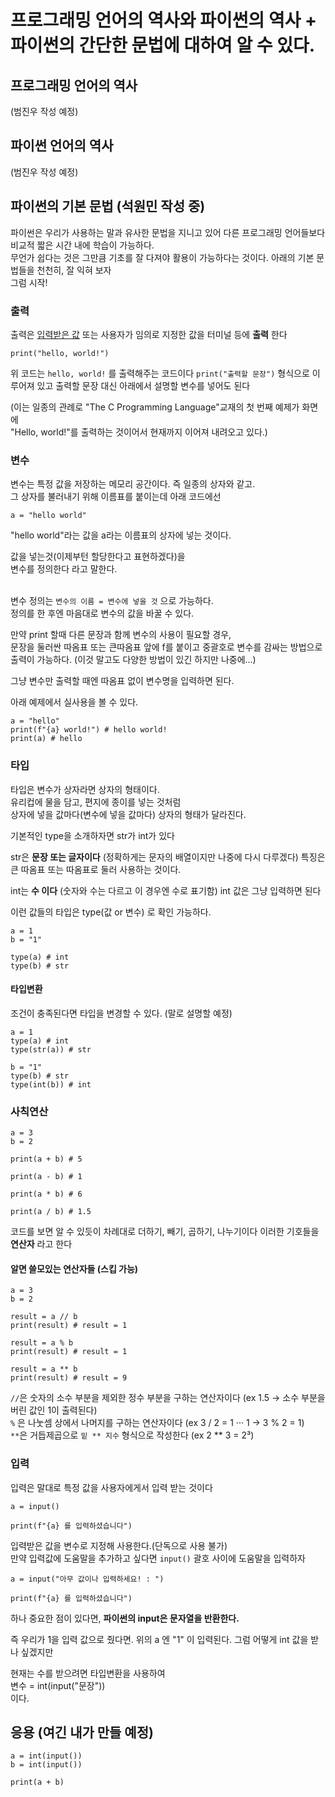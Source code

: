 # 프로그래밍 언어의 역사와 파이썬의 역사 + 파이썬의 간단한 문법에 대하여 알 수 있다.

## 프로그래밍 언어의 역사
(범진우 작성 예정) 

## 파이썬 언어의 역사
(범진우 작성 예정)


## 파이썬의 기본 문법 (석원민 작성 중)
파이썬은 우리가 사용하는 말과 
유사한 문법을 지니고 있어 
다른 프로그래밍 언어들보다 비교적 짧은 시간 내에 학습이 가능하다.  
무언가 쉽다는 것은 그만큼 기초를 잘 다져야 활용이 가능하다는 것이다.
아래의 기본 문법들을 천천히, 잘 익혀 보자  
그럼 시작!

### 출력
출력은 [입력받은 값](https://github.com/Team-Logic/OverView/tree/main/2#%EC%9E%85%EB%A0%A5) 또는 사용자가 임의로 지정한 값을 터미널 등에 __출력__ 한다
```py3
print("hello, world!")
```
위 코드는 `hello, world!` 를 출력해주는 코드이다
`print("출력할 문장")` 형식으로 이루어져 있고 출력할 문장 대신 아래에서 설명할 변수를 넣어도 된다

(이는 일종의 관례로 "The C Programming Language"교재의 첫 번째 예제가 화면에 </br> "Hello, world!"를 출력하는 것이어서 현재까지 이어져 내려오고 있다.)

### 변수
변수는 특정 값을 저장하는 메모리 공간이다.
즉 일종의 상자와 같고. </br>
그 상자를 불러내기 위해 이름표를 붙이는데
아래 코드에선 

```py3
a = "hello world"
``` 
"hello world"라는 값을 a라는 이름표의 상자에 넣는 것이다.

값을 넣는것(이제부턴 할당한다고 표현하겠다)을 </br>
변수를 정의한다 라고 말한다. </br></br>

변수 정의는 `변수의 이름 = 변수에 넣을 것` 으로 가능하다.</br>
정의를 한 후엔 마음대로 변수의 값을 바꿀 수 있다.

만약 print 할때 다른 문장과 함께 변수의 사용이 필요할 경우, </br>
문장을 둘러싼 따옴표 또는 큰따옴표 앞에 f를 붙이고 중괄호로 변수를 감싸는 방법으로 출력이 가능하다. 
(이것 말고도 다양한 방법이 있긴 하지만 나중에...)</br>

그냥 변수만 출력할 때엔 따옴표 없이 변수명을 입력하면 된다. </br>

아래 예제에서 실사용을 볼 수 있다. 

```py3
a = "hello"
print(f"{a} world!") # hello world!
print(a) # hello
```

### 타입

타입은 변수가 상자라면 상자의 형태이다.</br>
유리컵에 물을 담고, 편지에 종이를 넣는 것처럼</br>
상자에 넣을 값마다(변수에 넣을 값마다) 상자의 형태가 달라진다.</br>

기본적인 type을 소개하자면 str가 int가 있다

str은 __문장 또는 글자이다__  (정확하게는 문자의 배열이지만 나중에 다시 다루겠다)
특징은 큰 따옴표 또는 따옴표로 둘러 사용하는 것이다.

int는 __수 이다__ (숫자와 수는 다르고 이 경우엔 수로 표기함)
int 값은 그냥 입력하면 된다

이런 값들의 타입은 type(값 or 변수) 로 확인 가능하다.

```py3
a = 1
b = "1"

type(a) # int
type(b) # str
```

#### 타입변환
조건이 충족된다면 타입을 변경할 수 있다. (말로 설명할 예정)

```python3
a = 1
type(a) # int
type(str(a)) # str

b = "1"
type(b) # str
type(int(b)) # int
```


### 사칙연산

```py3
a = 3
b = 2

print(a + b) # 5

print(a - b) # 1

print(a * b) # 6

print(a / b) # 1.5
```

코드를 보면 알 수 있듯이 차례대로 더하기, 빼기, 곱하기, 나누기이다 이러한 기호들을 __연산자__ 라고 한다  

#### 알면 쓸모있는 연산자들 (스킵 가능)
```py3
a = 3
b = 2

result = a // b
print(result) # result = 1

result = a % b
print(result) # result = 1

result = a ** b
print(result) # result = 9
```

`//`은 숫자의 소수 부분을 제외한 정수 부분을 구하는 연산자이다 (ex 1.5 -> 소수 부분을 버린 값인 1이 출력된다)  
`%` 은 나눗셈 상에서 나머지를 구하는 연산자이다 (ex 3 / 2 = 1 ··· 1 -> 3 % 2 = 1)  
`**`은 거듭제곱으로 `밑 ** 지수` 형식으로 작성한다 (ex 2 ** 3 = 2³)

### 입력
입력은 말대로 특정 값을 사용자에게서 입력 받는 것이다
```py3
a = input()

print(f"{a} 를 입력하셨습니다")
```
입력받은 값을 변수로 지정해 사용한다.(단독으로 사용 불가)  
만약 입력값에 도움말을 추가하고 싶다면 `input()` 괄호 사이에 도움말을 입력하자

```py3
a = input("아무 값이나 입력하세요! : ")

print(f"{a} 를 입력하셨습니다")
```

하나 중요한 점이 있다면, __파이썬의 input은 문자열을 반환한다.__

즉 우리가 1을 입력 값으로 줬다면.
위의 a 엔 "1" 이 입력된다.
그럼 어떻게 int 값을 받나 싶겠지만</br>

현재는 수를 받으려면 </b>
타입변환을 사용하여<br>
변수 = int(input("문장"))<br>
이다. 

## 응용 (여긴 내가 만들 예정)
```py3
a = int(input())
b = int(input())

print(a + b)
```
